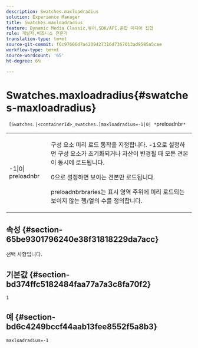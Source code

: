 ```yaml
---
description: Swatches.maxloadradius
solution: Experience Manager
title: Swatches.maxloadradius
feature: Dynamic Media Classic,뷰어,SDK/API,혼합 미디어 집합
role: 개발자,비즈니스 전문가
translation-type: tm+mt
source-git-commit: f6c97606d7a4209427316d7367013ad9585a5cae
workflow-type: tm+mt
source-wordcount: '65'
ht-degree: 6%

---
```



# Swatches.maxloadradius{#swatches-maxloadradius}

` [Swatches.|<containerId>_swatches.]maxloadradius=-1|0| *`preloadnbr`*`

<table id="table_012E1D178BFA4BD9814A7AAD2B4403BB"> 
 <tbody> 
  <tr> 
   <td> <p> <span class="codeph"> -1|0|<span class="varname"> preloadnbr</span></span> </p> </td> 
   <td> <p>구성 요소 미리 로드 동작을 지정합니다. <span class="codeph"> -1</span>으로 설정하면 구성 요소가 초기화되거나 자산이 변경될 때 모든 견본이 동시에 로드됩니다. </p> <p><span class="codeph"> 0</span>으로 설정하면 보이는 견본만 로드됩니다. </p> <p><span class="codeph"><span class="varname"> </span></span> preloadnbrbraries는 표시 영역 주위에 미리 로드되는 보이지 않는 행/열의 수를 정의합니다. </p> </td> 
  </tr> 
 </tbody> 
</table>

## 속성 {#section-65be9301796240e38f31818229da7acc}

선택 사항입니다.

## 기본값 {#section-bd374ffc5182484faa77a7a3c8fa70f2}

`1`

## 예 {#section-bd6c4249bccf44aab13fee8552f5a8b3}

`maxloadradius=-1`
